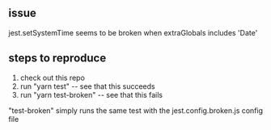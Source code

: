 ## issue

jest.setSystemTime seems to be broken when extraGlobals includes 'Date'

## steps to reproduce

1. check out this repo
2. run "yarn test" -- see that this succeeds
3. run "yarn test-broken" -- see that this fails

"test-broken" simply runs the same test with the jest.config.broken.js config file
